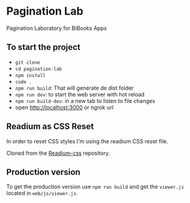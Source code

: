# Pagination Lab

Pagination Laboratory for BiBooks Apps

## To start the project

- `git clone`
- `cd pagination-lab`
- `npm install`
- `code .`
- `npm run build`: That will generate de dist folder
- `npm run dev`: to start the web server with hot reload
- `npm run build-dev`: in a new tab to listen to file changes
- open [http://localhost:3000](http://localhost:3000) or ngrok url

## Readium as CSS Reset

In order to reset CSS styles I'm using the readium CSS reset file.

Cloned from the [Readium-css](https://github.com/readium/readium-css) repository.

## Production version

To get the production version use `npm run build` and get the `viewer.js` located in `web/js/viewer.js`.
